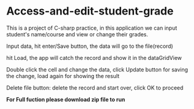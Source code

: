 # Access-and-edit-student-grade
This is a project of C-sharp practice, in this application we can input student's name/course and view or change their grades.

Input data, hit enter/Save button, the data will go to the file(record)

hit Load, the app will catch the record and show it in the dataGridView 

Double click the cell and change the data, click Update button for saving the change, load again for showing the result 

Delete file button: delete the record and start over, click OK to proceed 

**For Full fuction please download zip file to run**
